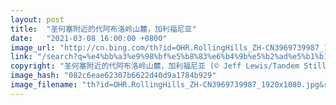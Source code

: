 ```yaml
---
layout: post
title:  "圣何塞附近的代阿布洛岭山麓，加利福尼亚"
date:   "2021-03-08 16:00:00 +0800"
image_url: "http://cn.bing.com/th?id=OHR.RollingHills_ZH-CN3969739987_1920x1080.jpg&rf=LaDigue_1920x1080.jpg&pid=hp"
link: "/search?q=%e4%bb%a3%e9%98%bf%e5%b8%83%e6%b4%9b%e5%b2%ad%e5%b1%b1%e9%ba%93&form=hpcapt&mkt=zh-cn"
copyright: "圣何塞附近的代阿布洛岭山麓，加利福尼亚 (© Jeff Lewis/Tandem Stills + Motion)"
image_hash: "082c6eae62307b6622d40d9a1784b929"
image_filename: "th?id=OHR.RollingHills_ZH-CN3969739987_1920x1080.jpg&rf=LaDigue_1920x1080.jpg&pid=hp"
---
```

